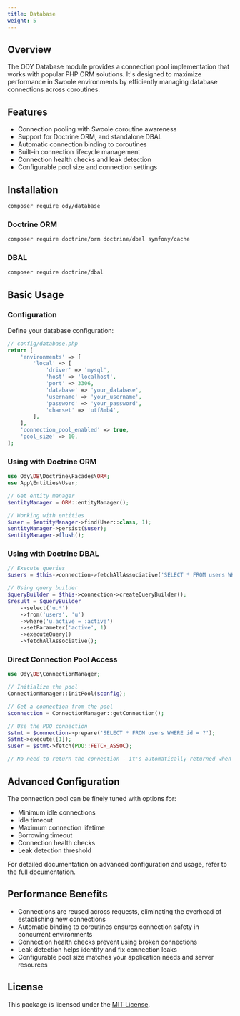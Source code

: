 ```yaml
---
title: Database
weight: 5
---
```


## Overview

The ODY Database module provides a connection pool implementation that works with popular PHP ORM solutions. It's
designed to maximize performance in Swoole environments by efficiently managing database connections across coroutines.

## Features

- Connection pooling with Swoole coroutine awareness
- Support for Doctrine ORM, and standalone DBAL
- Automatic connection binding to coroutines
- Built-in connection lifecycle management
- Connection health checks and leak detection
- Configurable pool size and connection settings

## Installation

```bash
composer require ody/database
```

### Doctrine ORM
```bash
composer require doctrine/orm doctrine/dbal symfony/cache
```

### DBAL

```bash
composer require doctrine/dbal
```

## Basic Usage
### Configuration

Define your database configuration:

```php
// config/database.php
return [
    'environments' => [
        'local' => [
            'driver' => 'mysql',
            'host' => 'localhost',
            'port' => 3306,
            'database' => 'your_database',
            'username' => 'your_username',
            'password' => 'your_password',
            'charset' => 'utf8mb4',
        ],
    ],
    'connection_pool_enabled' => true,
    'pool_size' => 10,
];
```

### Using with Doctrine ORM

```php
use Ody\DB\Doctrine\Facades\ORM;
use App\Entities\User;

// Get entity manager
$entityManager = ORM::entityManager();

// Working with entities
$user = $entityManager->find(User::class, 1);
$entityManager->persist($user);
$entityManager->flush();
```

### Using with Doctrine DBAL

```php
// Execute queries
$users = $this->connection->fetchAllAssociative('SELECT * FROM users WHERE active = ?', [1]);

// Using query builder
$queryBuilder = $this->connection->createQueryBuilder();
$result = $queryBuilder
    ->select('u.*')
    ->from('users', 'u')
    ->where('u.active = :active')
    ->setParameter('active', 1)
    ->executeQuery()
    ->fetchAllAssociative();
```

### Direct Connection Pool Access

```php
use Ody\DB\ConnectionManager;

// Initialize the pool
ConnectionManager::initPool($config);

// Get a connection from the pool
$connection = ConnectionManager::getConnection();

// Use the PDO connection
$stmt = $connection->prepare('SELECT * FROM users WHERE id = ?');
$stmt->execute([1]);
$user = $stmt->fetch(PDO::FETCH_ASSOC);

// No need to return the connection - it's automatically returned when the coroutine ends
```

## Advanced Configuration

The connection pool can be finely tuned with options for:

- Minimum idle connections
- Idle timeout
- Maximum connection lifetime
- Borrowing timeout
- Connection health checks
- Leak detection threshold

For detailed documentation on advanced configuration and usage, refer to the full documentation.

## Performance Benefits

- Connections are reused across requests, eliminating the overhead of establishing new connections
- Automatic binding to coroutines ensures connection safety in concurrent environments
- Connection health checks prevent using broken connections
- Leak detection helps identify and fix connection leaks
- Configurable pool size matches your application needs and server resources

## License

This package is licensed under the [MIT License](https://github.com/ody-dev/ody-foundation/blob/master/LICENSE).
